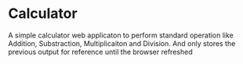 # Calculator

A simple calculator web applicaton to perform standard operation like Addition, Substraction, Multiplicaiton and Division.
And only stores the previous output for reference until the browser refreshed
